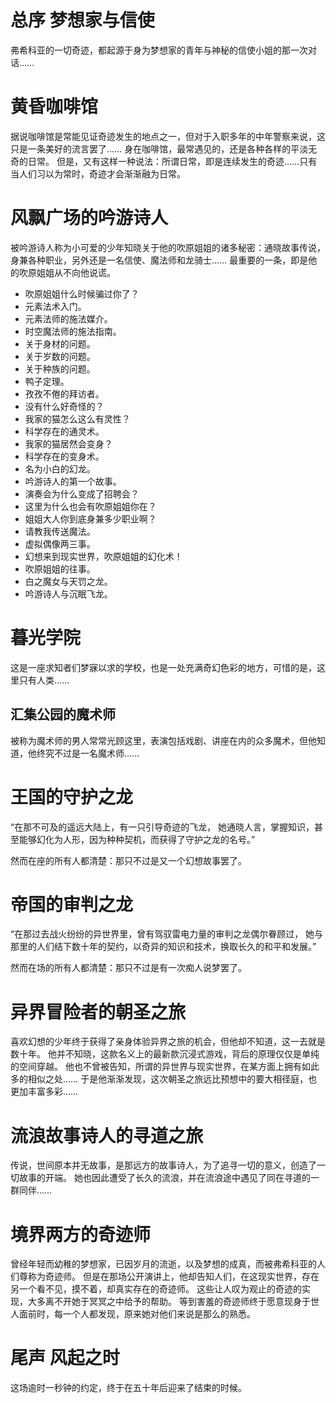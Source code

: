 # 总序 梦想家与信使

弗希科亚的一切奇迹，都起源于身为梦想家的青年与神秘的信使小姐的那一次对话……

# 黄昏咖啡馆

据说咖啡馆是常能见证奇迹发生的地点之一，但对于入职多年的中年警察来说，这只是一条美好的流言罢了……
身在咖啡馆，最常遇见的，还是各种各样的平淡无奇的日常。
但是，又有这样一种说法：所谓日常，即是连续发生的奇迹……只有当人们习以为常时，奇迹才会渐渐融为日常。

# 风飘广场的吟游诗人

被吟游诗人称为小可爱的少年知晓关于他的吹原姐姐的诸多秘密：通晓故事传说，身兼各种职业，另外还是一名信使、魔法师和龙骑士……
最重要的一条，即是他的吹原姐姐从不向他说谎。

* 吹原姐姐什么时候骗过你了？
* 元素法术入门。
* 元素法师的施法媒介。
* 时空魔法师的施法指南。
* 关于身材的问题。
* 关于岁数的问题。
* 关于种族的问题。
* 鸭子定理。
* 孜孜不倦的拜访者。
* 没有什么好奇怪的？
* 我家的猫怎么这么有灵性？
* 科学存在的通灵术。
* 我家的猫居然会变身？
* 科学存在的变身术。
* 名为小白的幻龙。
* 吟游诗人的第一个故事。
* 演奏会为什么变成了招聘会？
* 这里为什么也会有吹原姐姐你在？
* 姐姐大人你到底身兼多少职业啊？
* 请教我传送魔法。
* 虚拟偶像两三事。
* 幻想来到现实世界，吹原姐姐的幻化术！
* 吹原姐姐的往事。
* 白之魔女与天罚之龙。
* 吟游诗人与沉眠飞龙。

# 暮光学院

这是一座求知者们梦寐以求的学校，也是一处充满奇幻色彩的地方，可惜的是，这里只有人类……

## 汇集公园的魔术师

被称为魔术师的男人常常光顾这里，表演包括戏剧、讲座在内的众多魔术，但他知道，他终究不过是一名魔术师……

# 王国的守护之龙

“在那不可及的遥远大陆上，有一只引导奇迹的飞龙，
她通晓人言，掌握知识，甚至能够幻化为人形，因为种种契机，而获得了守护之龙的名号。”

然而在座的所有人都清楚：那只不过是又一个幻想故事罢了。

# 帝国的审判之龙

“在那过去战火纷纷的异世界里，曾有驾驭雷电力量的审判之龙偶尔眷顾过，
她与那里的人们结下数十年的契约，以奇异的知识和技术，换取长久的和平和发展。”

然而在场的所有人都清楚：那只不过是有一次痴人说梦罢了。

# 异界冒险者的朝圣之旅

喜欢幻想的少年终于获得了亲身体验异界之旅的机会，但他却不知道，这一去就是数十年。
他并不知晓，这款名义上的最新款沉浸式游戏，背后的原理仅仅是单纯的空间穿越。
他也不曾被告知，所谓的异世界与现实世界，在某方面上拥有如此多的相似之处……
于是他渐渐发现，这次朝圣之旅远比预想中的要大相径庭，也更加丰富多彩……

# 流浪故事诗人的寻道之旅

传说，世间原本并无故事，是那远方的故事诗人，为了追寻一切的意义，创造了一切故事的开端。
她也因此遭受了长久的流浪，并在流浪途中遇见了同在寻道的一群同伴……

# 境界两方的奇迹师

曾经年轻而幼稚的梦想家，已因岁月的流逝，以及梦想的成真，而被弗希科亚的人们尊称为奇迹师。
但是在那场公开演讲上，他却告知人们，在这现实世界，存在另一个看不见，摸不着，却真实存在的奇迹师。
这些让人叹为观止的奇迹的实现，大多离不开她于冥冥之中给予的帮助。
等到害羞的奇迹师终于愿意现身于世人面前时，每一个人都发现，原来她对他们来说是那么的熟悉。

# 尾声 风起之时

这场逾时一秒钟的约定，终于在五十年后迎来了结束的时候。
